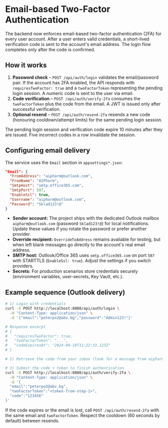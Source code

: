 # Email-based Two-Factor Authentication

The backend now enforces email-based two-factor authentication (2FA) for every user account. After a user enters valid credentials, a short-lived verification code is sent to the account's email address. The login flow completes only after the code is confirmed.

## How it works

1. **Password check** – `POST /api/auth/login` validates the email/password pair. If the account has 2FA enabled, the API responds with `requiresTwoFactor: true` and a `twoFactorToken` representing the pending login session. A numeric code is sent to the user via email.
2. **Code verification** – `POST /api/auth/verify-2fa` consumes the `twoFactorToken` plus the code from the email. A JWT is issued only after successful verification.
3. **Optional resend** – `POST /api/auth/resend-2fa` resends a new code (honouring cooldown/attempt limits) for the same pending login session.

The pending login session and verification code expire 10 minutes after they are issued. Five incorrect codes in a row invalidate the session.

## Configuring email delivery

The service uses the `Email` section in `appsettings*.json`:

```json
"Email": {
  "FromAddress": "aipharm@outlook.com",
  "FromName": "AIPharm",
  "SmtpHost": "smtp.office365.com",
  "SmtpPort": 587,
  "EnableSsl": true,
  "Username": "aipharm@outlook.com",
  "Password": "Sklad123!@"
}
```

- **Sender account:** The project ships with the dedicated Outlook mailbox `aipharm@outlook.com` (password `Sklad123!@`) for local notifications. Update these values if you rotate the password or prefer another provider.
- **Override recipient:** `OverrideToAddress` remains available for testing, but when left blank messages go directly to the account's real email address.
- **SMTP host:** Outlook/Office 365 uses `smtp.office365.com` on port `587` with STARTTLS (`EnableSsl: true`). Adjust the settings if you switch providers.
- **Secrets:** For production scenarios store credentials securely (environment variables, user-secrets, Key Vault, etc.).

## Example sequence (Outlook delivery)

```bash
# 1) Login with credentials
curl -X POST http://localhost:8080/api/auth/login \
  -H "Content-Type: application/json" \
  -d '{"email":"peterpo2@abv.bg","password":"Admin123!"}'

# Response excerpt
# {
#   "requiresTwoFactor": true,
#   "twoFactorToken": "...",
#   "codeExpiresAt": "2024-09-18T11:22:33.123Z"
# }

# 2) Retrieve the code from your inbox (look for a message from aipharm@outlook.com)

# 3) Submit the code + token to finish authentication
curl -X POST http://localhost:8080/api/auth/verify-2fa \
  -H "Content-Type: application/json" \
  -d '{
  "email":"peterpo2@abv.bg",
  "twoFactorToken":"<token-from-step-1>",
  "code":"123456"
}'
```

If the code expires or the email is lost, call `POST /api/auth/resend-2fa` with the same email and `twoFactorToken`. Respect the cooldown (60 seconds by default) between resends.
